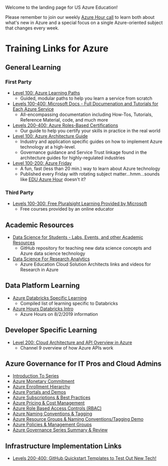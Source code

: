 <!--- [//]: ( ## Welcome to GitHub Pages)

// You can use the [editor on GitHub](https://github.com/Microsoft-USEduAzure/Microsoft-USEduAzure.github.io/edit/master/index.md) to maintain and preview the content for your website in Markdown files.

// Whenever you commit to this repository, GitHub Pages will run [Jekyll](https://jekyllrb.com/) to rebuild the pages in your site, from the content in your Markdown files.)  --->
Welcome to the landing page for US Azure Education! 

Please remember to join our weekly [Azure Hour call](http://aka.ms/EDU/azurehour) to learn both about what's new in Azure and a special focus on a single Azure-oriented subject that changes every week.



# Training Links for Azure
## General Learning
### First Party
- [Level 100: Azure Learning Paths](https://docs.microsoft.com/en-us/learn/browse/?products=azure%2Cvs-code)
  - Guided, modular paths to help you learn a service from scratch
- [Levels 100-400: Microsoft Docs - Full Documenation and Tutorials for Each Azure Service](https://docs.microsoft.com/en-us/azure/#pivot=products&panel=all)
  - All-encompassing documentation including How-Tos, Tutorials, Reference Material, code, and much more
- [Levels 200-400: Azure Roles-Based Certifications](https://www.microsoft.com/en-us/learning/certification-overview.aspx)
  - Our guide to help you certify your skills in practice in the real world
- [Level 100: Azure Architecture Guide](https://docs.microsoft.com/en-us/azure/architecture/guide/)
  - Industry and application specific guides on how to implement Azure technology at a high-level.
  - Governance guidance and Service Trust linkage found in the architecture guides for highly-regulated industries
- [Level 100-200: Azure Friday](https://azure.microsoft.com/en-us/resources/videos/azure-friday/)
  - A fun, fast (less than 20 min.) way to learn about Azure technology
  - Published every Friday with rotating subject matter...hmm...sounds like [EDU Azure Hour](https://aka.ms/edu/azurehour) doesn't it?
### Third Party
- [Levels 100-300: Free Pluralsight Learning Provided by Microsoft](https://www.pluralsight.com/partners/microsoft/azure?aid=7010a000001xDURAA2)
  - Free courses provided by an online educator

  
## Academic Resources
- [Data Science for Students - Labs, Events, and other Academic Resources](https://github.com/Microsoft/computerscience#learn-by-doing-with-our-hands-on-labs)
  - GitHub repository for teaching new data science concepts and Azure data science technology
- [Data Science For Research Analytics](http://aka.ms/Learn/Research)
  - Azure Education Cloud Solution Architects links and videos for Research in Azure

## Data Platform Learning
- [Azure Databricks Specific Learning](DatabricksLearning.md)
  - Compiled list of learning specific to Databricks
- [Azure Hours Databricks Intro](https://github.com/Microsoft-USEduAzure/databricks-intro)
  - Azure Hours on 8/2/2019 information

## Developer Specific Learning
- [Level 200: Cloud Architecture and API Overview in Azure](https://channel9.msdn.com/shows/Azure-Friday/Learning-Azure-Part-2-Architecture-and-interactive-APIs-for-NET-and-REST-APIs?ocid=AID754288&wt.mc_id=CFID0314)
  - Channel 9 overview of how Azure APIs work


## Azure Governance for IT Pros and Cloud Admins
- [Introduction To Series](https://www.linkedin.com/feed/update/urn:li:activity:6455194948508667904/)
- [Azure Monetary Commitment](https://www.linkedin.com/feed/update/urn:li:activity:6455207625352114176/)
- [Azure Enrollment Hierarchy](https://www.linkedin.com/feed/update/urn:li:activity:6455234097039179776)
- [Azure Portals and Demos](https://www.linkedin.com/feed/update/urn:li:activity:6455242331120631808)
- [Azure Subscriptions & Best Practices](https://www.linkedin.com/feed/update/urn:li:activity:6455255976051376128)
- [Azure Pricing & Cost Management](https://www.linkedin.com/feed/update/urn:li:activity:6458068062708072449)
- [Azure Role Based Access Controls (RBAC)](https://www.linkedin.com/feed/update/urn:li:activity:6458073151032164352/)
- [Azure Naming Conventions & Tagging](https://www.linkedin.com/feed/update/urn:li:activity:6463443511319629824/)
- [Azure Resource Groups & Naming Conventions/Tagging Demo](https://www.linkedin.com/feed/update/urn:li:activity:6463443809954070528)
- [Azure Policies & Management Groups](https://www.linkedin.com/feed/update/urn:li:activity:6463862618376540160/)
- [Azure Governance Series Summary & Review](https://www.linkedin.com/feed/update/urn:li:activity:6488065944924094464/)

## Infrastructure Implementation Links
- [Levels 200-400: GitHub Quickstart Templates to Test Out New Tech!](https://github.com/Azure/azure-quickstart-templates)